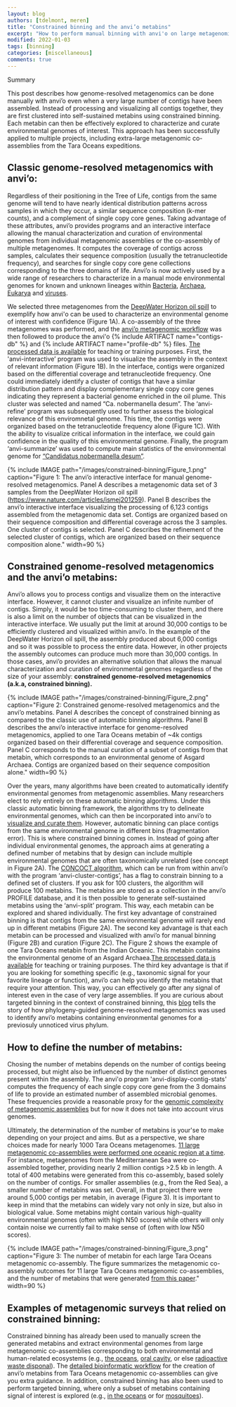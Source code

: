 ```yaml
---
layout: blog
authors: [tdelmont, meren]
title: "Constrained binning and the anvi’o metabins"
excerpt: "How to perform manual binning with anvi'o on large metagenomic assemblies"
modified: 2022-01-03
tags: [binning]
categories: [miscellaneous]
comments: true
---
```


<div class="extra-info" markdown="1">

<span class="extra-info-header">Summary</span>

This post describes how genome-resolved metagenomics can be done manually with anvi’o even when a very large number of contigs have been assembled. Instead of processing and visualizing all contigs together, they are first clustered into self-sustained metabins using constrained binning. Each metabin can then be effectively explored to characterize and curate environmental genomes of interest. This approach has been successfully applied to multiple projects, including extra-large metagenomic co-assemblies from the Tara Oceans expeditions.

</div>

## Classic genome-resolved metagenomics with anvi’o:

Regardless of their positioning in the Tree of Life, contigs from the same genome will tend to have nearly identical distribution patterns across samples in which they occur, a similar sequence composition (k-mer counts), and a complement of single copy core genes. Taking advantage of these attributes, anvi’o provides programs and an interactive interface allowing the manual characterization and curation of environmental genomes from individual metagenomic assemblies or the co-assembly of multiple metagenomes. It computes the coverage of contigs across samples, calculates their sequence composition (usually the tetranucleotide frequency), and searches for single copy core gene collections corresponding to the three domains of life.  Anvi’o is now actively used by a wide range of researchers to characterize in a manual mode environmental genomes for known and unknown lineages within [Bacteria](https://www.nature.com/articles/s42003-021-02105-1), [Archaea](https://www.ncbi.nlm.nih.gov/pmc/articles/PMC8561730/), [Eukarya](https://www.sciencedirect.com/science/article/pii/S2666979X22000477) and [viruses](https://www.nature.com/articles/s41586-023-05962-4).

We selected three metagenomes from the [DeepWater Horizon oil spill](https://www.nature.com/articles/ismej201259) to exemplify how anvi'o can be used to characterize an environmental genome of interest with confidence (Figure 1A). A co-assembly of the three metagenomes was performed, and the [anvi’o metagenomic workflow](https://merenlab.org/2016/06/22/anvio-tutorial-v2/) was then followed to produce the anvi'o {% include ARTIFACT name="contigs-db" %} and {% include ARTIFACT name="profile-db" %} files. [The processed data is available](https://doi.org/10.6084/m9.figshare.22678843) for teaching or training purposes. First, the 'anvi-interactive’ program was used to visualize the assembly in the context of relevant information (Figure 1B). In the interface, contigs were organized based on the differential coverage and tetranucleotide frequency. One could immediately identify a cluster of contigs that have a similar distribution pattern and display complementary single copy core genes indicating they represent a bacterial genome enriched in the oil plume. This cluster was selected and named “Ca. nobermanella desum”. The ‘anvi-refine’ program was subsequently used to further assess the biological relevance of this enviromnetal genome. This time, the contigs were organized based on the tetranucleotide frequency alone (Figure 1C). With the ability to visualize critical information in the interface, we could gain confidence in the quality of this environmental genome. Finally, the program ‘anvi-summarize’ was used to compute main statistics of the environmental genome for [“Candidatus nobermanella desum”](https://www.pnas.org/doi/10.1073/pnas.1712186114).

{% include IMAGE path="/images/constrained-binning/Figure_1.png" caption="Figure 1: The anvi’o interactive interface for manual genome-resolved metagenomics. Panel A describes a metagenomic data set of 3 samples from the DeepWater Horizon oil spill (https://www.nature.com/articles/ismej201259). Panel B describes the anvi’o interactive interface visualizing the processing of 6,123 contigs assembled from the metagenomic data set. Contigs are organized based on their sequence composition and differential coverage across the 3 samples. One cluster of contigs is selected. Panel C describes the refinement of the selected cluster of contigs, which are organized based on their sequence composition alone." width=90 %}

## Constrained genome-resolved metagenomics and the anvi’o metabins:

Anvi’o allows you to process contigs and visualize them on the interactive interface. However, it cannot cluster and visualize an infinite number of contigs. Simply, it would be too time-consuming to cluster them, and there is also a limit on the number of objects that can be visualized in the interactive interface. We usually put the limit at around 30,000 contigs to be efficiently clustered and visualized within anvi’o. In the example of the DeepWater Horizon oil spill, the assembly produced about 6,000 contigs and so it was possible to process the entire data. However, in other projects the assembly outcomes can produce much more than 30,000 contigs. In those cases, anvi’o provides an alternative solution that allows the manual characterization and curation of environmental genomes regardless of the size of your assembly: **constrained genome-resolved metagenomics (a.k.a, constrained binning).**

{% include IMAGE path="/images/constrained-binning/Figure_2.png" caption="Figure 2: Constrained genome-resolved metagenomics and the anvi’o metabins. Panel A describes the concept of constrained binning as compared to the classic use of automatic binning algorithms. Panel B describes the anvi’o interactive interface for genome-resolved metagenomics, applied to one Tara Oceans metabin of ~4k contigs organized based on their differential coverage and sequence composition. Panel C corresponds to the manual curation of a subset of contigs from that metabin, which corresponds to an environmental genome of Asgard Archaea. Contigs are organized based on their sequence composition alone." width=90 %}

Over the years, many algorithms have been created to automatically identify environmental genomes from metagenomic assemblies. Many researchers elect to rely entirely on these automatic binning algorithms. Under this classic automatic binning framework, the algorithms try to delineate environmental genomes, which can then be incorporated into anvi’o to [visualize and curate them](https://www.nature.com/articles/sdata201737). However, automatic binning can place contigs from the same environmental genome in different bins (fragmentation error). This is where constrained binning comes in. Instead of going after individual environmental genomes, the approach aims at generating a defined number of metabins that by design can include multiple environmental genomes that are often taxonomically unrelated (see concept in Figure 2A). The [CONCOCT algorithm](https://www.nature.com/articles/nmeth.3103), which can be run from within anvi’o with the program ‘anvi-cluster-contigs’, has a flag to constrain binning to a defined set of clusters. If you ask for 100 clusters, the algorithm will produce 100 metabins. The metabins are stored as a collection in the anvi’o PROFILE database, and it is then possible to generate self-sustained metabins using the ‘anvi-split’ program. This way, each metabin can be explored and shared individually. The first key advantage of constrained binning is that contigs from the same environmental genome will rarely end up in different metabins (Figure 2A). The second key advantage is that each metabin can be processed and visualized with anvi’o for manual binning (Figure 2B) and curation (Figure 2C). The Figure 2 shows the example of one Tara Oceans metabin from the Indian Oceanic. This metabin contains the environmental genome of an Asgard Archaea.[The processed data is available](https://doi.org/10.6084/m9.figshare.22678843) for teaching or training purposes. The third key advantage is that if you are looking for something specific (e.g., taxonomic signal for your favorite lineage or function), anvi’o can help you identify the metabins that require your attention. This way, you can effectively go after any signal of interest even in the case of very large assemblies. If you are curious about targeted binning in the context of constrained binning, this [blog](/blog/mirus-discovery/) tells the story of how phylogeny-guided genome-resolved metagenomics was used to identify anvi’o metabins containing environmental genomes for a previosuly unnoticed virus phylum.

## How to define the number of metabins:

Chosing the number of metabins depends on the number of contigs beeing processed, but might also be influenced by the number of distinct genomes present within the assembly. The anvi'o program 'anvi-display-contig-stats' computes the frequency of each single copy core gene from the 3 domains of life to provide an estimated number of assembled microbial genomes. These frequencies provide a reasonable proxy for the [genomic complexity of metagenomic assemblies](https://dfzljdn9uc3pi.cloudfront.net/2016/1839/1/supplementary-Information.pdf) but for now it does not take into account virus genomes.

Ultimately, the determination of the number of metabins is your'se to make depending on your project and aims. But as a perspective, we share choices made for nearly 1000 Tara Oceans metagenomes. [11 large metagenomic co-assemblies were performed one oceanic region at a time](https://www.sciencedirect.com/science/article/pii/S2666979X22000477). For instance, metagenomes from the Mediterranean Sea were co-assembled together, providing nearly 2 million contigs >2.5 kb in length. A total of 400 metabins were generated from this co-assembly, based solely on the number of contigs. For smaller assemblies (e.g., from the Red Sea), a smaller number of metabins was set. Overall, in that project there were around 5,000 contigs per metabin, in average (Figure 3). It is important to keep in mind that the metabins can widely vary not only in size, but also in biological value. Some metabins might contain various high-quality environmental genomes (often with high N50 scores) while others will only contain noise we currently fail to make sense of (often with low N50 scores).

{% include IMAGE path="/images/constrained-binning/Figure_3.png" caption="Figure 3: The number of metabin for each large Tara Oceans metagenomic co-assembly. The figure summarizes the metagenomic co-assembly outcomes for 11 large Tara Oceans metagenomic co-assemblies, and the number of metabins that were generated [from this paper](https://www.sciencedirect.com/science/article/pii/S2666979X22000477)." width=90 %}

## Examples of metagenomic surveys that relied on constrained binning:

Constrained binning has already been used to manually screen the generated metabins and extract environmental genomes from large metagenomic co-assemblies corresponding to both environmental and human-related ecosystems (e.g., [the oceans](https://www.nature.com/articles/s41564-018-0176-9), [oral cavity](https://genomebiology.biomedcentral.com/articles/10.1186/s13059-020-02195-w), or else [radioactive waste disponal](https://www.ncbi.nlm.nih.gov/pmc/articles/PMC8561730/)). The [detailed bioinformatic workflow](https://merenlab.org/data/tara-oceans-mags/) for the creation of anvi’o metabins from Tara Oceans metagenomic co-assemblies can give you extra guidance. In addition, constrained binning has also been used to perform targeted binning, where only a subset of metabins containing signal of interest is explored (e.g., [in the oceans](https://www.nature.com/articles/s41586-023-05962-4) or for [mosquitoes](https://www.nature.com/articles/s41467-019-08973-w)).
